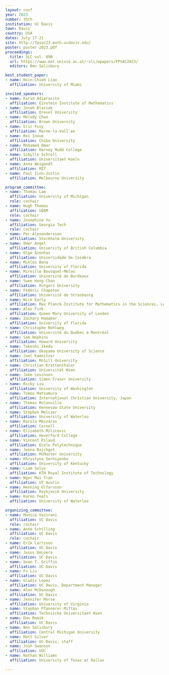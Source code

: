 ```yaml
---
layout: conf
year: 2023
number: 35th
institution: UC Davis
town: Davis
country: USA
dates: July 17-21
site: http://fpsac23.math.ucdavis.edu/
poster: poster-2023.pdf
proceedings:
  title: SLC vol. 89B
  url: https://www.mat.univie.ac.at/~slc/wpapers/FPSAC2023/
  editors: Ben Salisbury

best_student_paper:
- name: Hsin-Chieh Liao
  affiliation: University of Miami

invited_speakers:
- name: Karim Adiprasito
  affiliation: Einstein Institute of Mathematics
- name: Jonah Blasiak
  affiliation: Drexel University
- name: Melody Chan
  affiliation: Brown University
- name: Eric Fusy
  affiliation: Marne-la-Vall`ee
- name: Rei Inoue
  affiliation: Chiba University
- name: Mohamed Omar
  affiliation: Harvey Mudd College
- name: Sibylle Schroll
  affiliation: Universitaet Koeln
- name: Anna Weigandt
  affiliation: MIT
- name: Paul Zinn-Justin
  affiliation: Melbourne University

program_committee:
- name: Thomas Lam
  affiliation: University of Michigan
  role: cochair
- name: Hugh Thomas
  affiliation: UQAM
  role: cochair
- name: Josephine Yu
  affiliation: Georgia Tech
  role: cochair
- name: Per Alexandersson
  affiliation: Stockholm University
- name: Omer Angel
  affiliation: University of British Columbia
- name: Olga Azenhas
  affiliation: Universidade de Coimbra
- name: Miklos Bona
  affiliation: University of Florida
- name: Mireille Bousquet-Mélou
  affiliation: Université de Bordeaux
- name: Swee Hong Chan
  affiliation: Rutgers University
- name: Fédéric Chapoton
  affiliation: Université de Strasbourg
- name: Nick Early
  affiliation: Max Planck Institute for Mathematics in the Sciences, Leipzig
- name: Alex Fink
  affiliation: Queen Mary University of London
- name: Zachary Hamaker
  affiliation: University of Florida
- name: Christophe Hohlweg
  affiliation: Université du Québec à Montréal
- name: Sam Hopkins
  affiliation: Howard University
- name: Takeshi Ikeda
  affiliation: Okayama University of Science
- name: Joel Kamnitzer
  affiliation: McGill University
- name: Christian Krattenthaler
  affiliation: Universität Wien
- name: Jake Levinson
  affiliation: Simon Fraser University
- name: Ricky Liu
  affiliation: University of Washington
- name: Tomoo Matsumura
  affiliation: International Christian University, Japan
- name: Thomas McConville
  affiliation: Kennesaw State University
- name: Stephen Melczer
  affiliation: University of Waterloo
- name: Karola Mészáros
  affiliation: Cornell
- name: Elizabeth Milicevic
  affiliation: Haverford College
- name: Vincent Pilaud
  affiliation: École Polytechnique
- name: Jenna Rajchgot
  affiliation: McMaster University
- name: Khrystyna Serhiyenko
  affiliation: University of Kentucky
- name: Liam Solus
  affiliation: KTH Royal Institute of Technology
- name: Ngoc Mai Tran
  affiliation: UT Austin
- name: Henning Úlfarsson
  affiliation: Reykjavik University
- name: Karen Yeats
  affiliation: University of Waterloo

organizing_committee:
- name: Monica Vazirani
  affiliation: UC Davis
  role: cochair
- name: Anne Schilling
  affiliation: UC Davis
  role: cochair
- name: Erik Carlsson
  affiliation: UC Davis
- name: Jesus DeLoera
  affiliation: UC Davis
- name: Sean T. Griffin
  affiliation: UC Davis
- name: Fu Liu
  affiliation: UC Davis
- name: Gladis Lopez
  affiliation: UC Davis, Department Manager
- name: Alex McDonough
  affiliation: UC Davis
- name: Jennifer Morse
  affiliation: University of Virginia
- name: Stephan Pfannerer-Mittas
  affiliation: Technische Universitaet Wien
- name: Dan Romik
  affiliation: UC Davis
- name: Ben Salisbury
  affiliation: Central Michigan University
- name: Matt Silver
  affiliation: UC Davis, staff
- name: Josh Swanson
  affiliation: USC
- name: Nathan Williams
  affiliation: University of Texas at Dallas

---
```

